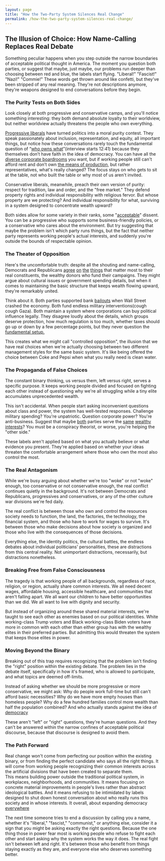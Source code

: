 ```yaml
---
layout: page
title: "How the Two-Party System Silences Real Change"
permalink: /how-the-two-party-system-silences-real-change/
---
```


## The Illusion of Choice: How Name-Calling Replaces Real Debate

Something peculiar happens when you step outside the narrow boundaries of acceptable political thought in America. The moment you question both parties, or suggest that maybe, just maybe, our problems run deeper than choosing between red and blue, the labels start flying. "Liberal\!" "Fascist\!" "Nazi\!" "Commie\!" These words get thrown around like confetti, but they've been stripped of any real meaning. They're not descriptions anymore, they're weapons designed to end conversations before they begin.

### The Purity Tests on Both Sides

Look closely at both progressive and conservative camps, and you'll notice something interesting: they both demand absolute loyalty to their worldview, but neither worldview actually threatens the people who own everything.

[Progressive liberals](https://jacobin.com/2025/01/elite-identity-politics-professional-class) have turned politics into a moral purity contest. They speak passionately about inclusion, representation, and equity, all important things, but notice how these conversations rarely touch the fundamental question of “[who owns what](https://youtu.be/5eGVY87EAtI?si=7DvqCu4E78Z3g7Jv)”(interview starts 12:41) because they themselves don’t have faith in the idea of democracy. You can have all the [diverse corporate boardrooms](https://elizabethwarren.com/plans/accountable-capitalism) you want, but if working people still can't afford rent and don’t own [the means of production](https://truthout.org/articles/worker-coops-and-left-strategy/), but rather representatives, what's really changed? The focus stays on who gets to sit at the table, not who built the table or why most of us aren't invited.

Conservative liberals, meanwhile, preach their own version of purity: respect for tradition, law and order, and the "free market." They defend property rights and individual responsibility with religious fervor. But whose property are we protecting? And individual responsibility for what, surviving in a system designed to concentrate wealth upward?

Both sides allow for some variety in their ranks, some "[acceptable](https://prospect.org/politics/2025-05-21-democratic-senators-deserve-primary-crypto-bill/)" dissent. You can be a progressive who supports some business-friendly policies, or a conservative who cares about the environment. But try suggesting that maybe the problem isn't which party runs things, but the fact that neither party represents working people's actual interests, and suddenly you're outside the bounds of respectable opinion.

### The Theater of Opposition

Here's the uncomfortable truth: despite all the shouting and name-calling, Democrats and Republicans [agree](https://image.pivotalventures.org/-/media/Files/PivotalVentures2/Caregiving/PV_CaregivingSurvey_Deck) [on](https://www.pewresearch.org/short-reads/2020/09/29/increasing-share-of-americans-favor-a-single-government-program-to-provide-health-care-coverage/) [the](https://climatecommunication.yale.edu/publications/the-green-new-deal-has-strong-bipartisan-support/#:~:text=The%20survey%20results%20show%20overwhelming,of%20the%20Green%20New%20Deal.) [things](https://www.dataforprogress.org/blog/2025/3/5/voters-think-unions-improve-workers-benefits-and-wages-support-union-neutrality-agreements) that matter most to their real constituents, the wealthy donors who fund their campaigns. They might argue about cultural issues or government spending details, but when it comes to maintaining the basic structure that keeps wealth flowing upward, they're remarkably united.

Think about it. Both parties supported bank [bailouts](https://www.politico.com/story/2008/10/senate-passes-bailout-bill-014190) when Wall Street crashed the economy. Both fund endless military interventions(cough cough Gaza). Both maintain a system where corporations can buy political influence legally. They disagree loudly about the details, which groups deserve protection, how much regulation is too much, whether taxes should go up or down by a few percentage points, but they never question the [fundamental setup.](https://open.spotify.com/episode/68duqMH9JtCt1VQR1GD4jn?si=f3cRjJ2yTAmh-6TVvyQeug)

This creates what we might call "controlled opposition", the illusion that we have real choices when we're actually choosing between two different management styles for the same basic system. It's like being offered the choice between Coke and Pepsi when what you really need is clean water.

### The Propaganda of False Choices

The constant binary thinking, us versus them, left versus right, serves a specific purpose. It keeps working people divided and focused on fighting each other instead of questioning why we're all struggling while a tiny elite accumulates unprecedented wealth.

This isn't accidental. When people start asking inconvenient questions about class and power, the system has well-tested responses. Challenge military spending? You're unpatriotic. Question corporate power? You're anti-business. Suggest that maybe [both](https://www.peoplesworld.org/article/third-way-corporate-centrists-advice-to-democrats-become-republicans/) parties serve the [same](https://www.semafor.com/article/06/04/2025/at-welcomefest-centrist-democrats-pick-a-fight-with-the-left) [wealthy interests](https://therevolvingdoorproject.org/welcomefest/)? You must be a conspiracy theorist, or worse, you're helping the "other side."

These labels aren't applied based on what you actually believe or what evidence you present. They're applied based on whether your ideas threaten the comfortable arrangement where those who own the most also control the most.

### The Real Antagonism

While we're busy arguing about whether we're too "woke" or not "woke" enough, too conservative or not conservative enough, the real conflict continues quietly in the background. It's not between Democrats and Republicans, progressives and conservatives, or any of the other culture war divisions we're fed daily.

The real conflict is between those who own and control the resources society needs to function, the land, the factories, the technology, the financial system, and those who have to work for wages to survive. It's between those who make decisions about how society is organized and those who live with the consequences of those decisions.

Everything else, the identity politics, the cultural battles, the endless debates about individual politicians' personalities, these are distractions from this central reality. Not unimportant distractions, necessarily, but distractions nonetheless.

### Breaking Free from False Consciousness

The tragedy is that working people of all backgrounds, regardless of race, religion, or region, actually share common interests. We all need decent wages, affordable housing, accessible healthcare, and communities that aren't falling apart. We all want our children to have better opportunities than we did. We all want to live with dignity and security.

But instead of organizing around these shared material interests, we're taught to see each other as enemies based on our political identities. White working-class Trump voters and Black working-class Biden voters have more in common with each other than either group has with the wealthy elites in their preferred parties. But admitting this would threaten the system that keeps those elites in power.

### Moving Beyond the Binary

Breaking out of this trap requires recognizing that the problem isn't finding the "right" position within the existing debate. The problem lies in the debate itself, specifically in how it's framed, who is allowed to participate, and what topics are deemed off-limits.

Instead of asking whether we should be more progressive or more conservative, we might ask: Why do people work full-time but still can't afford basic necessities? Why do we have more empty houses than homeless people? Why do a few hundred families control more wealth than half the population combined? And who actually stands against the idea of [democracy](https://jacobin.com/2018/07/democratic-socialism-democracy-ocasio-cortez) 

These aren't "left" or "right" questions, they're human questions. And they can't be answered within the narrow confines of acceptable political discourse, because that discourse is designed to avoid them.

### The Path Forward

Real change won't come from perfecting our position within the existing binary, or from finding the perfect candidate who says all the right things. It will come from working people recognizing their common interests across the artificial divisions that have been created to separate them.  
This means building power outside the traditional political system, in workplaces, neighborhoods, and communities. It means focusing on concrete material improvements in people's lives rather than abstract ideological battles. And it means refusing to be intimidated by labels designed to shut down honest conversation about who really runs this society and in whose interests. It overall, about expanding democracy [everywhere](https://dsanwa.org/democratize-everything/) 

The next time someone tries to end a discussion by calling you a name, whether it's "liberal," "fascist," "communist," or anything else, consider it a sign that you might be asking exactly the right questions. Because the one thing those in power fear most is working people who refuse to fight each other and start asking why the system works the way it does. The real fight isn't between left and right. It's between those who benefit from things staying exactly as they are, and everyone else who deserves something better.  
